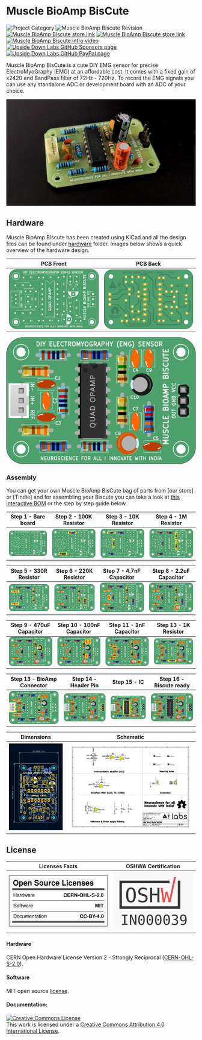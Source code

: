 # Muscle BioAmp BisCute

![Project Category](https://img.shields.io/badge/Category-Bioelectronics/Neuroscience-gold) 
![Muscle BioAmp Biscute Revision](https://img.shields.io/badge/Version-0.1-success)
[![Muscle BioAmp Biscute store link](https://img.shields.io/badge/Buy-Store_(India)-white)](https://store.upsidedownlabs.tech/product/muscle-bioamp-biscute-diy/)
[![Muscle BioAmp Biscute store link](https://img.shields.io/badge/Buy-Tindie-cyan)](https://store.upsidedownlabs.tech/product/muscle-bioamp-biscute-diy/)
[![Muscle BioAmp Biscute intro video ](https://img.shields.io/badge/Intro-YouTube-red)](https://www.youtube.com/watch?v=ujFsAE0E0nk) 
[![Upside Down Labs GitHub Sponsors page ](https://img.shields.io/badge/Support-GitHub_Sponsor-00B5AC)](https://github.com/sponsors/upsidedownlabs) 
[![Upside Down Labs GitHub PayPal page](https://img.shields.io/badge/Support-PayPal-00B5AC)](https://paypal.me/upsidedownlabs)

Muscle BioAmp BisCute is a cute DIY EMG sensor for precise ElectroMyoGraphy (EMG) at an affordable cost. It comes with a fixed gain of x2420 and BandPass filter of 72Hz - 720Hz. To record the EMG signals you can use any standalone ADC or development board with an ADC of your choice.

![Upside Down Labs BioAmp EXG Pill Assembled](graphics/board/MuscleBioAmpBisCute.jpg)



## Hardware

Muscle BioAmp Biscute has been created using KiCad and all the design files can be found under [hardware](hardware/) folder. Images below shows a quick overview of the hardware design.

| PCB Front           |  PCB Back |
| :-------------------------: | :-------------------------: |
| ![Upside Down Labs Muscle BioAmp BisCute front](graphics/board/front.png)  | ![Upside Down Labs Muscle BioAmp BisCute back](graphics/board/back.png) |

![Upside Down Labs Muscle BioAmp BisCute front annotated](graphics/board/annotated.png)

### Assembly

You can get your own Muscle BioAmp BisCute bag of parts from [our store] or [Tindie] and for assembling your Biscute you can take a look at [this interactive BOM](https://upsidedownlabs.github.io/Muscle-BioAmp-BisCute/) or the step by step guide below. 

| Step 1 - Bare board | Step 2 - 100K Resistor | Step 3 - 10K Resistor| Step 4 - 1M Resistor|
| :----: | :----: | :----: | :----: |
| ![](graphics/Assembly/001_board.jpg)|![](graphics/Assembly/002_100K_Resistor.jpg)|![](graphics/Assembly/003_10K_Resistors.jpg)|![](graphics/Assembly/004_1M_Resistors.jpg)|

| Step 5 - 330R Resistor | Step 6 - 220K Resistor | Step 7 - 4.7nF Capacitor | Step 8 - 2.2uF Capacitor |
| :----: | :----: | :----: | :----: |
| ![](graphics/Assembly/005_330R_Resistors.jpg)|![](graphics/Assembly/006_220K_Resistor.jpg)|![](graphics/Assembly/007_4.7nF_Capacitor.jpg)|![](graphics/Assembly/008_2.2uF_Capacitor.jpg)|

| Step 9 - 470uF Capacitor | Step 10 - 100nF Capacitor | Step 11 - 1nF Capacitor | Step 13 - 1K Resistor |
| :----: | :----: | :----: | :----: |
| ![](graphics/Assembly/009_470uF_Capacitor.jpg)|![](graphics/Assembly/010_100nF_Capacitors.jpg)|![](graphics/Assembly/011_1nF_Capacitors.jpg)|![](graphics/Assembly/012_1K_Resistor.jpg)|

| Step 13 - BioAmp Connector | Step 14 - Header Pin | Step 15 - IC | Step 16 - Biscute ready |
| :----: | :----: | :----: | :----: |
| ![](graphics/Assembly/013_Connector.jpg)|![](graphics/Assembly/014_HeaderPin.jpg)|![](graphics/Assembly/015_IC.jpg)|![](graphics/Assembly/016_BisCute.png)|


| Dimensions            |  Schematic  |
| :-------------------------: | :-------------------------: |
| ![Upside Down Labs Muscle BioAmp BisCute dimensions](graphics/dimensions.png)  | ![Upside Down Labs Muscle BioAmp BisCute schematic](graphics/schematic.png) |

## License

| Licenses Facts              |  OSHWA Certification |
| :-------------------------: | :-------------------------: |
| <a href="LICENSE.md"><img src="graphics/misc/Licenses_facts.svg" width="400" alt="Open Source Licenses Facts"/></a>  | <a href="https://certification.oshwa.org/in000026.html"><img src="graphics/misc/OSHW_mark_IN000039.svg" width="300" alt="Open Source Hardware Certification mark"/></a> | 

#### Hardware
CERN Open Hardware License Version 2 - Strongly Reciprocal ([CERN-OHL-S-2.0](https://spdx.org/licenses/CERN-OHL-S-2.0.html)).

#### Software
MIT open source [license](http://opensource.org/licenses/MIT).

#### Documentation:
<a rel="license" href="http://creativecommons.org/licenses/by/4.0/"><img alt="Creative Commons License" style="border-width:0" src="https://i.creativecommons.org/l/by/4.0/88x31.png" /></a><br />This work is licensed under a <a rel="license" href="http://creativecommons.org/licenses/by/4.0/">Creative Commons Attribution 4.0 International License</a>.
